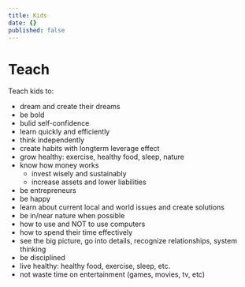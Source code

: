 ```yaml
---
title: Kids
date: {}
published: false
---
```


# Teach

Teach kids to:

- dream and create their dreams
- be bold
- bulid self-confidence
- learn quickly and efficiently
- think independently
- create habits with longterm leverage effect
- grow healthy: exercise, healthy food, sleep, nature
- know how money works
  - invest wisely and sustainably
  - increase assets and lower liabilities
- be entrepreneurs
- be happy
- learn about current local and world issues and create solutions
- be in/near nature when possible
- how to use and NOT to use computers
- how to spend their time effectively
- see the big picture, go into details, recognize relationships, system thinking
- be disciplined
- live healthy: healthy food, exercise, sleep, etc.
- not waste time on entertainment (games, movies, tv, etc)
